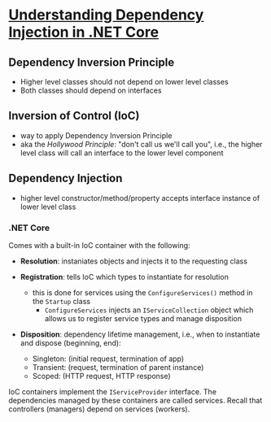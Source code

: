 # [Understanding Dependency Injection in .NET Core](https://auth0.com/blog/dependency-injection-in-dotnet-core/)

## Dependency Inversion Principle

- Higher level classes should not depend on lower level classes
- Both classes should depend on interfaces

## Inversion of Control (IoC)

- way to apply Dependency Inversion Principle
- aka the _Hollywood Principle_: "don't call us we'll call you", i.e., the higher level class will call an interface to the lower level component

## Dependency Injection

- higher level constructor/method/property accepts interface instance of lower level class

### .NET Core

Comes with a built-in IoC container with the following:

- **Resolution**: instaniates objects and injects it to the requesting class
- **Registration**: tells IoC which types to instantiate for resolution
  - this is done for services using the `ConfigureServices()` method in the `Startup` class
    - `ConfigureServices` injects an `IServiceCollection` object which allows us to register service types and manage disposition
- **Disposition**: dependency lifetime management, i.e., when to instantiate and dispose (beginning, end):

  - Singleton: (initial request, termination of app)
  - Transient: (request, termination of parent instance)
  - Scoped: (HTTP request, HTTP response)

IoC containers implement the `IServiceProvider` interface. The dependencies managed by these containers are called services. Recall that controllers (managers) depend on services (workers).